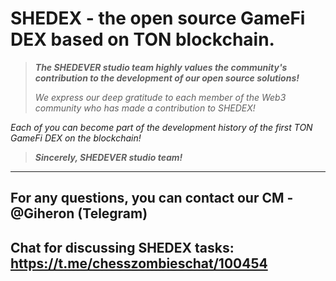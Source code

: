 # SHEDEX - the open source GameFi DEX based on TON blockchain.

>***The SHEDEVER studio team highly values the community's contribution to the development of our open source solutions!***
>
>*We express our deep gratitude to each member of the Web3 community who has made a contribution to SHEDEX!*
>
*Each of you can become part of the development history of the first TON GameFi DEX on the blockchain!*
>
>***Sincerely, SHEDEVER studio team!***

---

## For any questions, you can contact our CM - @Giheron (Telegram)

## Chat for discussing SHEDEX tasks: https://t.me/chesszombieschat/100454
